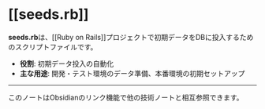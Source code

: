# [[seeds.rb]]

**seeds.rb**は、[[Ruby on Rails]]プロジェクトで初期データをDBに投入するためのスクリプトファイルです。

- **役割**: 初期データ投入の自動化
- **主な用途**: 開発・テスト環境のデータ準備、本番環境の初期セットアップ

---

このノートはObsidianのリンク機能で他の技術ノートと相互参照できます。 